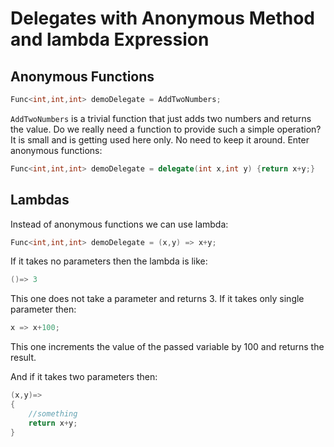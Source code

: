 # Delegates with Anonymous Method and lambda Expression

## Anonymous Functions

```csharp
Func<int,int,int> demoDelegate = AddTwoNumbers;
```

`AddTwoNumbers` is a trivial function that just adds two numbers and returns the value. Do we really need a function to provide such a simple operation? It is small and is getting used here only. No need to keep it around. Enter anonymous functions:

```csharp
Func<int,int,int> demoDelegate = delegate(int x,int y) {return x+y;}
```

## Lambdas

Instead of anonymous functions we can use lambda:

```csharp
Func<int,int,int> demoDelegate = (x,y) => x+y;
```

If it takes no parameters then the lambda is like:

```csharp
()=> 3
```

This one does not take a parameter and returns 3.
If it takes only single parameter then:

```csharp
x => x+100;
```

This one increments the value of the passed variable by 100 and returns the result.

And if it takes two parameters then:

```csharp
(x,y)=>
{
    //something
    return x+y;
}
```